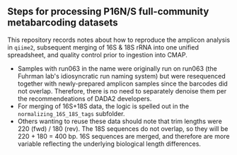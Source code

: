 ## Steps for processing P16N/S full-community metabarcoding datasets

This repository records notes about how to reproduce the amplicon analysis in `qiime2`, subsequent merging of 16S & 18S rRNA into one unified spreadsheet, and quality control prior to ingestion into CMAP.

- Samples with run063 in the name were originally run on run063 (the Fuhrman lab's idiosyncratic run naming system) but were resequenced together with newly-prepared amplicon samples since the barcodes did not overlap. Therefore, there is no need to separately denoise them per the recommendeations of DADA2 developers.
- For merging of 16S+18S data, the logic is spelled out in the `normalizing_16S_18S_tags` subfolder.
- Others wanting to reuse these data should note that trim lengths were 220 (fwd) / 180 (rev). The 18S sequences do not overlap, so they will be 220 + 180 = 400 bp. 16S sequences are merged, and therefore are more variable reflecting the underlying biological length differences.
